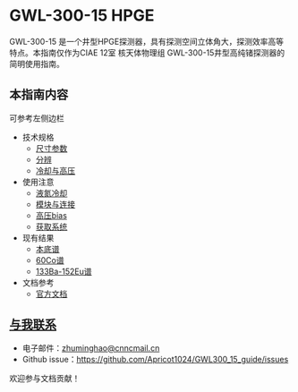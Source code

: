 # GWL-300-15 HPGE
GWL-300-15 是一个井型HPGE探测器，具有探测空间立体角大，探测效率高等特点。本指南仅作为CIAE 12室 核天体物理组 GWL-300-15井型高纯锗探测器的简明使用指南。
## 本指南内容
可参考左侧边栏
- 技术规格
    - [尺寸参数](/guide/size.md)
    - [分辨](/guide/resolution.md)
    - [冷却与高压](/guide/bias1.md)
- 使用注意
    - [液氮冷却](/guide/n2liquid.md)
    - [模块与连接](/guide/nimmodule.md)
    - [高压bias](/guide/bias.md)
    - [获取系统](/guide/aquirement.md)
- 现有结果
    - [本底谱](/results/specbackground.md)
    - [60Co谱](/results/spec60Co.md)
    - [133Ba-152Eu谱](/results/spec133Ba152Eu.md)
- 文档参考
    - [官方文档](/manuals/docs.md)

## [与我联系](/contact.md)
- 电子邮件：zhuminghao@cnncmail.cn
- Github issue：https://github.com/Apricot1024/GWL300_15_guide/issues

欢迎参与文档贡献！